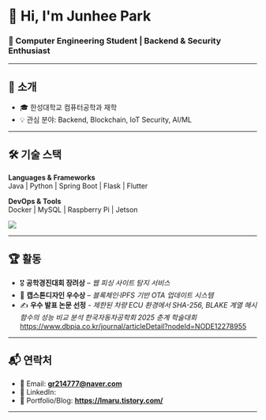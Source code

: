 # 👋 Hi, I'm Junhee Park  
### 🚀 Computer Engineering Student | Backend & Security Enthusiast

---

## 📝 소개
- 🎓 한성대학교 컴퓨터공학과 재학
- 💡 관심 분야: Backend, Blockchain, IoT Security, AI/ML  

---

## 🛠 기술 스택
**Languages & Frameworks**  
Java | Python | Spring Boot | Flask | Flutter  

**DevOps & Tools**  
Docker | MySQL | Raspberry Pi | Jetson  

<p>
<img src="https://skillicons.dev/icons?i=java,python,flutter,docker,git,spring,flask,mysql" />
</p>

---

## 🏆 활동
- 🎖 **공학경진대회 장려상** – *웹 피싱 사이트 탐지 서비스*  
- 🥇 **캡스톤디자인 우수상** – *블록체인·IPFS 기반 OTA 업데이트 시스템*
-  ✍ **우수 발표 논문 선정** - *제한된 차량 ECU 환경에서 SHA-256, BLAKE 계열 해시 함수의 성능 비교 분석*
   *한국자동차공학회 2025 춘계 학술대회*  https://www.dbpia.co.kr/journal/articleDetail?nodeId=NODE12278955

---


## 📬 연락처
- 📧 Email: **gr214777@naver.com**  
- 💼 LinkedIn: 
- 📒 Portfolio/Blog: **https://lmaru.tistory.com/**

---
